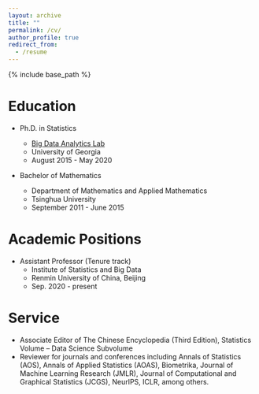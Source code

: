 ```yaml
---
layout: archive
title: ""
permalink: /cv/
author_profile: true
redirect_from:
  - /resume
---
```


{% include base_path %}

Education
======
- Ph.D. in Statistics<br> 
  - [Big Data Analytics Lab](https://bdalpingio.github.io/)<br>
  - University of Georgia<br>
  - August 2015 - May 2020

- Bachelor of Mathematics<br>
  - Department of Mathematics and Applied Mathematics<br>
  - Tsinghua University<br>
  - September 2011 - June 2015

Academic Positions
======
- Assistant Professor (Tenure track)
  - Institute of Statistics and Big Data 
  - Renmin University of China, Beijing
  - Sep. 2020 - present


Service
=====
- Associate Editor of The Chinese Encyclopedia (Third Edition), Statistics Volume – Data Science Subvolume
- Reviewer for journals and conferences including Annals of Statistics (AOS), Annals of Applied Statistics (AOAS), Biometrika, Journal of Machine Learning Research (JMLR), Journal of Computational and Graphical Statistics (JCGS), NeurIPS, ICLR, among others.






